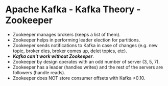 # Apache Kafka - Kafka Theory - Zookeeper

- Zookeeper manages brokers (keeps a list of them).
- Zookeeper helps in performing leader election for partitions.
- Zookeeper sends notifications to Kafka in case of changes (e.g. new topic, broker dies, broker comes up, delet topics, etc).
- ***Kafka can't work without Zookeeper***.
- Zookeeper by design operates with an odd number of server (3, 5, 7).
- Zookeeper has a leader (handles writes) and the rest of the servers are followers (handle reads).
- Zookeeper does NOT store consumer offsets with Kafka >0.10.
